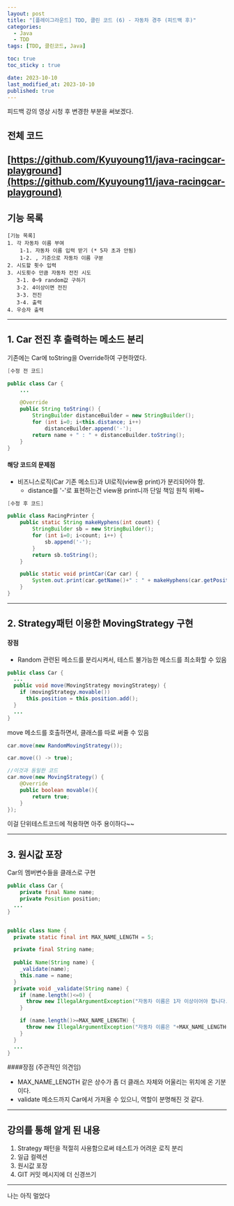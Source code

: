 ```yaml
---
layout: post
title: "[플레이그라운드] TDD, 클린 코드 (6) - 자동차 경주 (피드백 후)"
categories: 
  - Java
  - TDD
tags: [TDD, 클린코드, Java]

toc: true
toc_sticky : true

date: 2023-10-10
last_modified_at: 2023-10-10
published: true
---
```

피드백 강의 영상 시청 후 변경한 부분을 써보겠다.
## 전체 코드
[https://github.com/Kyuyoung11/java-racingcar-playground](https://github.com/Kyuyoung11/java-racingcar-playground)
---
## 기능 목록
````
[기능 목록]
1. 각 자동차 이름 부여  
    1-1. 자동차 이름 입력 받기 (* 5자 초과 안됨)  
    1-2. , 기준으로 자동차 이름 구분  
2. 시도할 횟수 입력  
3. 시도횟수 만큼 자동차 전진 시도  
   3-1. 0~9 random값 구하기   
   3-2. 4이상이면 전진  
   3-3. 전진
   3-4. 출력  
4. 우승자 출력
````

---
## 1. Car 전진 후 출력하는 메소드 분리
기존에는 Car에 toString을 Override하여 구현하였다.
````java
[수정 전 코드]

public class Car {
    ...

    @Override
    public String toString() {
        StringBuilder distanceBuilder = new StringBuilder();
        for (int i=0; i<this.distance; i++)
            distanceBuilder.append('-');
        return name + " : " + distanceBuilder.toString();
    }
}

````
#### 해당 코드의 문제점
- 비즈니스로직(Car 기존 메소드)과 UI로직(view용 print)가 분리되어야 함.
  - distance를 '-'로 표현하는건 view용 print니까 단일 책임 원칙 위배~  

````java
[수정 후 코드]

public class RacingPrinter {
    public static String makeHyphens(int count) {
        StringBuilder sb = new StringBuilder();
        for (int i=0; i<count; i++) {
            sb.append('-');
        }
        return sb.toString();
    }

    public static void printCar(Car car) {
        System.out.print(car.getName()+" : " + makeHyphens(car.getPositionValue()));
    }
}
````

---
## 2. Strategy패턴 이용한 MovingStrategy 구현
#### 장점
- Random 관련된 메소드를 분리시켜서, 테스트 불가능한 메소드를 최소화할 수 있음  

````java
public class Car {
  ...
  public void move(MovingStrategy movingStrategy) {
    if (movingStrategy.movable())
      this.position = this.position.add();
  }
  ...
}

````
move 메소드를 호출하면서, 클래스를 따로 써줄 수 있음
````java
car.move(new RandomMovingStrategy());
````
````java
car.move(() -> true);

//이것과 동일한 코드
car.move(new MovingStrategy() {
    @Override
    public boolean movable(){
        return true;
    }        
});

````
이걸 단위테스트코드에 적용하면 아주 용이하다~~

---
## 3. 원시값 포장
Car의 멤버변수들을 클래스로 구현
````java
public class Car {
    private final Name name;
    private Position position;
  ...
}


public class Name {
  private static final int MAX_NAME_LENGTH = 5;

  private final String name;
  
  public Name(String name) {
    _validate(name);
    this.name = name;
  }
  private void _validate(String name) {
    if (name.length()<=0) {
      throw new IllegalArgumentException("자동차 이름은 1자 이상이어야 합니다.");
    }

    if (name.length()>=MAX_NAME_LENGTH) {
      throw new IllegalArgumentException("자동차 이름은 "+MAX_NAME_LENGTH+"자를 초과할 수 없습니다.");
    }
  }
  ...
}
````

####장점 (주관적인 의견임)
- MAX_NAME_LENGTH 같은 상수가 좀 더 클래스 자체와 어울리는 위치에 온 기분이다.
- validate 메소드까지 Car에서 가져올 수 있으니, 역할이 분명해진 것 같다.


----
## 강의를 통해 알게 된 내용
1. Strategy 패턴을 적절히 사용함으로써 테스트가 어려운 로직 분리
2. 일급 컬렉션
3. 원시값 포장  
4. GIT 커밋 메시지에 더 신경쓰기
----
나는 아직 멀었다
